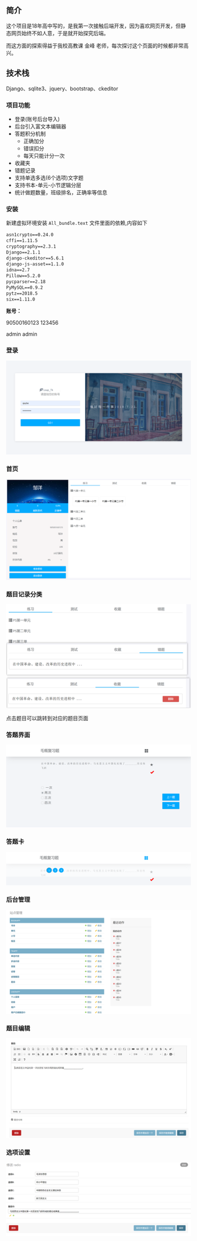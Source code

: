 ## 简介

这个项目是18年高中写的，是我第一次接触后端开发，因为喜欢网页开发，但静态网页始终不如人意，于是就开始探究后端。

而这方面的探索得益于我校高教课 金峰 老师，每次探讨这个页面的时候都非常高兴。
## 技术栈
Django、sqlite3、jquery、bootstrap、ckeditor

### 项目功能

- 登录(账号后台导入)
- 后台引入富文本编辑器
- 答题积分机制
  - 正确加分
  - 错误扣分
  - 每天只能计分一次
- 收藏夹
- 错题记录
- 支持单选多选(6个选项)文字题
- 支持书本-单元-小节逻辑分层
- 统计做题数量，班级排名，正确率等信息

### 安装

新建虚拟环境安装 `All_bundle.text` 文件里面的依赖,内容如下

```
asn1crypto==0.24.0
cffi==1.11.5
cryptography==2.3.1
Django==2.1.1
django-ckeditor==5.6.1
django-js-asset==1.1.0
idna==2.7
Pillow==5.2.0
pycparser==2.18
PyMySQL==0.9.2
pytz==2018.5
six==1.11.0
```

**账号：**

90500160123	123456

admin	admin

### 登录

![image-20220407083131625](images/image-20220407083131625.png)

### 首页

![image-20220407083525183](images/image-20220407083525183.png)

### 题目记录分类

![image-20220407083619989](images/image-20220407083619989.png)

点击题目可以跳转到对应的题目页面

### 答题界面

![image-20220407083724754](images/image-20220407083724754.png)

### 答题卡

![image-20220407083748135](images/image-20220407083748135.png)

### 后台管理

![image-20220407084010543](images/image-20220407084010543.png)

### 题目编辑

![image-20220407084036942](images/image-20220407084036942.png)

### 选项设置

![image-20220407084103708](images/image-20220407084103708.png)
